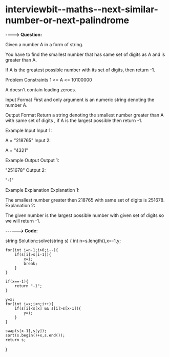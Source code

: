 # interviewbit--maths--next-similar-number-or-next-palindrome


**----> Question:**

Given a number A in a form of string.

You have to find the smallest number that has same set of digits as A and is greater than A.

If A is the greatest possible number with its set of digits, then return -1.



Problem Constraints
 1 <= A <= 10100000

 A doesn't contain leading zeroes.



Input Format
First and only argument is an numeric string denoting the number A.



Output Format
Return a string denoting the smallest number greater than A with same set of digits , if A is the largest possible then return -1.



Example Input
Input 1:

 A = "218765"
Input 2:

 A = "4321"


Example Output
Output 1:

 "251678"
Output 2:

 "-1"


Example Explanation
Explanation 1:

 The smallest number greater then 218765 with same set of digits is 251678.
Explanation 2:

 The given number is the largest possible number with given set of digits so we will return -1.
 
 
 **------> Code:**
 
 string Solution::solve(string s) {
    int n=s.length(),x=-1,y;

    for(int i=n-1;i>0;i--){
        if(s[i]>s[i-1]){
            x=i;
            break;
        }
    }

    if(x==-1){
        return "-1";
    }

    y=x;
    for(int i=x;i<n;i++){
        if(s[i]<s[x] && s[i]>s[x-1]){
            y=i;
        }
    }

    swap(s[x-1],s[y]);
    sort(s.begin()+x,s.end());
    return s;
}

